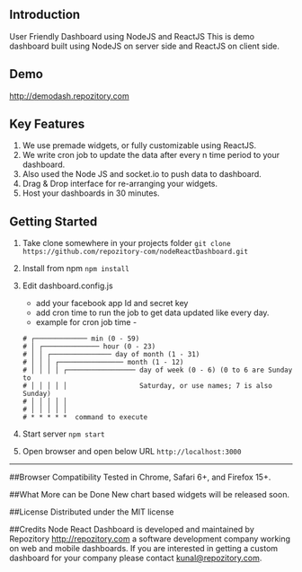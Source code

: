 ## Introduction
User Friendly Dashboard using NodeJS and ReactJS
This is demo dashboard built using NodeJS on server side and ReactJS on client side. 


## Demo
<http://demodash.repozitory.com>


## Key Features

1. We use premade widgets, or fully customizable using ReactJS.
2. We write cron job to update the data after every n time period to your dashboard.
3. Also used the Node JS and socket.io to push data to dashboard.
4. Drag & Drop interface for re-arranging your widgets.
5. Host your dashboards in 30 minutes.


## Getting Started
1. Take clone somewhere in your projects folder
 	```git clone https://github.com/repozitory-com/nodeReactDashboard.git```

2. Install from npm
	```npm install```

3. Edit dashboard.config.js 
	
	- add your facebook app Id and secret key
	- add cron time to run the job to get data updated like every day.
	- example for cron job time -  
	```
	# ┌───────────── min (0 - 59)
	# │ ┌────────────── hour (0 - 23)
	# │ │ ┌─────────────── day of month (1 - 31)
	# │ │ │ ┌──────────────── month (1 - 12)
	# │ │ │ │ ┌───────────────── day of week (0 - 6) (0 to 6 are Sunday to
	# │ │ │ │ │                  Saturday, or use names; 7 is also Sunday)
	# │ │ │ │ │
	# │ │ │ │ │
	# * * * * *  command to execute
	```

4. Start server
	```npm start```

5. Open browser and open below URL
	```http://localhost:3000```


---------------------------

##Browser Compatibility
Tested in Chrome, Safari 6+, and Firefox 15+.


##What More can be Done
New chart based widgets will be released soon.


##License
Distributed under the MIT license


##Credits
Node React Dashboard is developed and maintained by Repozitory <http://repozitory.com> a software development company working on web and mobile dashboards. If you are interested in getting a custom dashboard for your company please contact kunal@repozitory.com.
